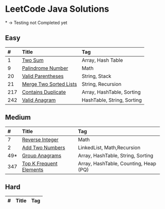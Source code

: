 # LeetCode Java Solutions

\* -> Testing not Completed yet

## Easy

| #   | Title                          | Tag                        |
| :-- | :----------------------------- | :------------------------- |
| 1   | [Two Sum][0001]                | Array, Hash Table          |
| 9   | [Palindrome Number][0009]      | Math                       |
| 20  | [Valid Parentheses][0020]      | String, Stack              |
| 21  | [Merge Two Sorted Lists][0021] | String, Recursion          |
| 217 | [Contains Duplicate][0217]     | Array, HashTable, Sorting  |
| 242 | [Valid Anagram][0242]          | HashTable, String, Sorting |

## Medium

| #    | Title                           | Tag                                   |
| :--- | :------------------------------ | :------------------------------------ |
| 7    | [Reverse Integer][0007]         | Math                                  |
| 2    | [Add Two Numbers][0002]         | LinkedList, Math,Recursion            |
| 49\* | [Group Anagrams][0049]          | Array, HashTable, String, Sorting     |
| 347  | [Top K Frequent Elements][0347] | Array, HashTable, Counting, Heap (PQ) |

## Hard

| #   | Title | Tag |
| :-- | :---- | :-- |

[0001]: https://github.com/codeph-0bia/LeetCode-Java/tree/main/src/main/easy/_0001
[0007]: https://github.com/codeph-0bia/LeetCode-Java/tree/main/src/main/medium/_0007
[0009]: https://github.com/codeph-0bia/LeetCode-Java/tree/main/src/main/easy/_0009
[0020]: https://github.com/codeph-0bia/LeetCode-Java/tree/main/src/main/easy/_0020
[0021]: https://github.com/codeph-0bia/LeetCode-Java/tree/main/src/main/easy/_0021
[0002]: https://github.com/codeph-0bia/LeetCode-Java/tree/main/src/main/medium/_0002
[0217]: https://github.com/codeph-0bia/LeetCode-Java/tree/main/src/main/easy/_0217
[0242]: https://github.com/codeph-0bia/LeetCode-Java/tree/main/src/main/easy/_0242
[0049]: https://github.com/codeph-0bia/LeetCode-Java/tree/main/src/main/medium/_0049
[0347]: https://github.com/codeph-0bia/LeetCode-Java/tree/main/src/main/medium/_0347
